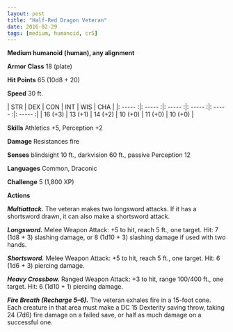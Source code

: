 ```yaml
---
layout: post
title: "Half-Red Dragon Veteran"
date: 2016-02-29
tags: [medium, humanoid, cr5]
---
```


**Medium humanoid (human), any alignment**

**Armor Class** 18 (plate)

**Hit Points** 65 (10d8 + 20)

**Speed** 30 ft.

|   STR   |   DEX   |   CON   |   INT   |   WIS   |   CHA   |
|: ----- :|: ----- :|: ----- :|: ----- :|: ----- :|: ----- :|
| 16 (+3) | 13 (+1) | 14 (+2) | 10 (+0) | 11 (+0) | 10 (+0) |

**Skills** Athletics +5, Perception +2 

**Damage** Resistances fire 

**Senses** blindsight 10 ft., darkvision 60 ft., passive Perception 12 

**Languages** Common, Draconic 

**Challenge** 5 (1,800 XP) 

**Actions** 

***Multiattack.*** The veteran makes two longsword attacks. If it has a shortsword drawn, it can also make a shortsword attack. 

***Longsword.*** Melee Weapon Attack: +5 to hit, reach 5 ft., one target. Hit: 7 (1d8 + 3) slashing damage, or 8 (1d10 + 3) slashing damage if used with two hands. 

***Shortsword.*** Melee Weapon Attack: +5 to hit, reach 5 ft., one target. Hit: 6 (1d6 + 3) piercing damage.

***Heavy Crossbow.*** Ranged Weapon Attack: +3 to hit, range 100/400 ft., one target. Hit: 6 (1d10 + 1) piercing damage. 

***Fire Breath (Recharge 5–6).*** The veteran exhales fire in a 15-foot cone. Each creature in that area must make a DC 15 Dexterity saving throw, taking 24 (7d6) fire damage on a failed save, or half as much damage on a successful one.